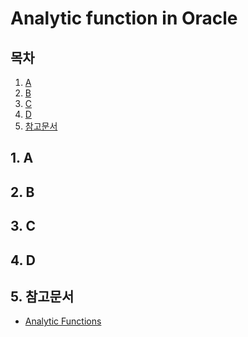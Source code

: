 Analytic function in Oracle
===========================

## 목차
1. [A](#a)
2. [B](#b)
3. [C](#c)
4. [D](#d)
5. [참고문서](#참고문서)

## 1. A

## 2. B

## 3. C

## 4. D

## 5. 참고문서
+ [Analytic Functions](https://docs.oracle.com/cd/E11882_01/server.112/e41084/functions004.htm#SQLRF06174)